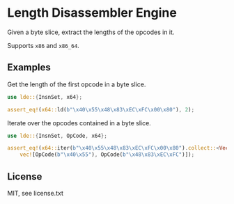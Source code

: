 Length Disassembler Engine
==========================

Given a byte slice, extract the lengths of the opcodes in it.

Supports `x86` and `x86_64`.

Examples
--------

Get the length of the first opcode in a byte slice.

```rust
use lde::{InsnSet, x64};

assert_eq!(x64::ld(b"\x40\x55\x48\x83\xEC\xFC\x00\x80"), 2);
```

Iterate over the opcodes contained in a byte slice.

```rust
use lde::{InsnSet, OpCode, x64};

assert_eq!(x64::iter(b"\x40\x55\x48\x83\xEC\xFC\x00\x80").collect::<Vec<OpCode>>(),
	vec![OpCode(b"\x40\x55"), OpCode(b"\x48\x83\xEC\xFC")]);
```

License
-------

MIT, see license.txt
